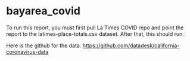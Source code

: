 # bayarea_covid

To run this report, you must first pull La Times COVID repo and point the report to the latimes-place-totals.csv dataset.  After that, this should run.

Here is the github for the data.   https://github.com/datadesk/california-coronavirus-data